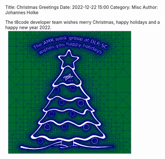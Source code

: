Title: Christmas Greetings
Date: 2022-12-22 15:00
Category: Misc
Author: Johannes Holke

The t8code developer team wishes merry Christmas, happy holidays and a happy new year 2022.
<img src="images/christmas22/t8codeWeihnachtsgruesse2022_mesh_small.png" height="400" />

